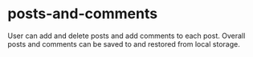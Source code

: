 # posts-and-comments
User can add and delete posts and add comments to each post. Overall posts and comments can be saved to and restored from local storage.
